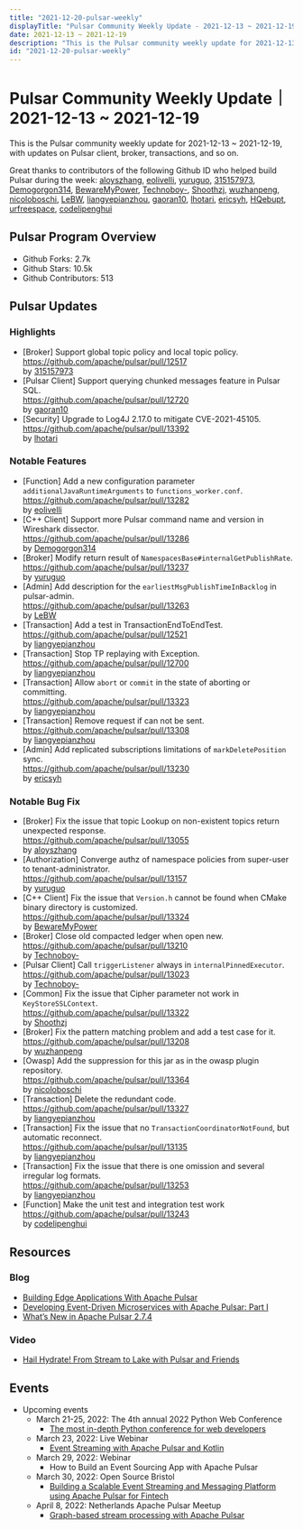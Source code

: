 ```yaml
---
title: "2021-12-20-pulsar-weekly"
displayTitle: "Pulsar Community Weekly Update - 2021-12-13 ~ 2021-12-19"
date: 2021-12-13 ~ 2021-12-19
description: "This is the Pulsar community weekly update for 2021-12-13 ~ 2021-12-19, with updates on Pulsar client, broker, transactions, and so on."
id: "2021-12-20-pulsar-weekly"
---
```


# Pulsar Community Weekly Update｜ 2021-12-13 ~ 2021-12-19

This is the Pulsar community weekly update for 2021-12-13 ~ 2021-12-19, with updates on Pulsar client, broker, transactions, and so on.

Great thanks to contributors of the following Github ID who helped build Pulsar during the week: 
[aloyszhang](https://github.com/aloyszhang), [eolivelli](https://github.com/eolivelli), [yuruguo](https://github.com/yuruguo), [315157973](https://github.com/315157973), [Demogorgon314](https://github.com/Demogorgon314), [BewareMyPower](https://github.com/BewareMyPower), [Technoboy-](https://github.com/Technoboy-), [Shoothzj](https://github.com/Shoothzj), [wuzhanpeng](https://github.com/wuzhanpeng), [nicoloboschi](https://github.com/nicoloboschi), [LeBW](https://github.com/LeBW), [liangyepianzhou](https://github.com/liangyepianzhou), [gaoran10](https://github.com/gaoran10), [lhotari](https://github.com/lhotari), [ericsyh](https://github.com/ericsyh), [HQebupt](https://github.com/HQebupt), [urfreespace](https://github.com/urfreespace), [codelipenghui](https://github.com/codelipenghui)

## Pulsar Program Overview
- Github Forks: 2.7k
- Github Stars: 10.5k
- Github Contributors: 513

## Pulsar Updates
### Highlights
- [Broker] Support global topic policy and local topic policy.
 <br>https://github.com/apache/pulsar/pull/12517 
 <br>by [315157973](https://github.com/315157973)
- [Pulsar Client] Support querying chunked messages feature in Pulsar SQL.
 <br>https://github.com/apache/pulsar/pull/12720 
 <br>by [gaoran10](https://github.com/gaoran10)
- [Security] Upgrade to Log4J 2.17.0 to mitigate CVE-2021-45105.
 <br>https://github.com/apache/pulsar/pull/13392 
 <br>by [lhotari](https://github.com/lhotari)
 
### Notable Features
- [Function] Add a new configuration parameter `additionalJavaRuntimeArguments` to `functions_worker.conf`.
 <br>https://github.com/apache/pulsar/pull/13282 
 <br>by [eolivelli](https://github.com/eolivelli)
- [C++ Client] Support more Pulsar command name and version in Wireshark dissector. 
 <br>https://github.com/apache/pulsar/pull/13286 
 <br>by [Demogorgon314](https://github.com/Demogorgon314)
- [Broker] Modify return result of `NamespacesBase#internalGetPublishRate`. 
 <br>https://github.com/apache/pulsar/pull/13237 
 <br>by [yuruguo](https://github.com/yuruguo)
- [Admin]  Add description for the `earliestMsgPublishTimeInBacklog` in pulsar-admin.
 <br>https://github.com/apache/pulsar/pull/13263 
 <br>by [LeBW](https://github.com/LeBW)
- [Transaction] Add a test in TransactionEndToEndTest.
 <br>https://github.com/apache/pulsar/pull/12521 
 <br>by [liangyepianzhou](https://github.com/liangyepianzhou)
- [Transaction] Stop TP replaying with Exception.
 <br>https://github.com/apache/pulsar/pull/12700 
 <br>by [liangyepianzhou](https://github.com/liangyepianzhou)
- [Transaction] Allow `abort` or `commit` in the state of aborting or committing.
 <br>https://github.com/apache/pulsar/pull/13323 
 <br>by [liangyepianzhou](https://github.com/liangyepianzhou)
- [Transaction] Remove request if can not be sent. 
 <br>https://github.com/apache/pulsar/pull/13308 
 <br>by [liangyepianzhou](https://github.com/liangyepianzhou)
- [Admin] Add replicated subscriptions limitations of `markDeletePosition` sync.
 <br>https://github.com/apache/pulsar/pull/13230 
 <br>by [ericsyh](https://github.com/ericsyh)
 
### Notable Bug Fix
- [Broker] Fix the issue that topic Lookup on non-existent topics return unexpected response.
 <br>https://github.com/apache/pulsar/pull/13055 
 <br>by [aloyszhang](https://github.com/aloyszhang)
- [Authorization] Converge authz of namespace policies from super-user to tenant-administrator. 
 <br>https://github.com/apache/pulsar/pull/13157 
 <br>by [yuruguo](https://github.com/yuruguo)
- [C++ Client] Fix the issue that `Version.h` cannot be found when CMake binary directory is customized. 
 <br>https://github.com/apache/pulsar/pull/13324 
 <br>by [BewareMyPower](https://github.com/BewareMyPower)
- [Broker] Close old compacted ledger when open new. 
 <br>https://github.com/apache/pulsar/pull/13210 
 <br>by [Technoboy-](https://github.com/Technoboy-)
- [Pulsar Client] Call `triggerListener` always in `internalPinnedExecutor`.
 <br>https://github.com/apache/pulsar/pull/13023 
 <br>by [Technoboy-](https://github.com/Technoboy-)
- [Common] Fix the issue that Cipher parameter not work in `KeyStoreSSLContext`. 
 <br>https://github.com/apache/pulsar/pull/13322 
 <br>by [Shoothzj](https://github.com/Shoothzj)
- [Broker] Fix the pattern matching problem and add a test case for it.
 <br>https://github.com/apache/pulsar/pull/13208 
 <br>by [wuzhanpeng](https://github.com/wuzhanpeng)
- [Owasp] Add the suppression for this jar as in the owasp plugin repository.
 <br>https://github.com/apache/pulsar/pull/13364 
 <br>by [nicoloboschi](https://github.com/nicoloboschi)
- [Transaction] Delete the redundant code.
 <br>https://github.com/apache/pulsar/pull/13327 
 <br>by [liangyepianzhou](https://github.com/liangyepianzhou)
- [Transaction] Fix the issue that no `TransactionCoordinatorNotFound`, but automatic reconnect. 
 <br>https://github.com/apache/pulsar/pull/13135 
 <br>by [liangyepianzhou](https://github.com/liangyepianzhou) 
- [Transaction] Fix the issue that there is one omission and several irregular log formats. 
 <br>https://github.com/apache/pulsar/pull/13253 
 <br>by [liangyepianzhou](https://github.com/liangyepianzhou)
- [Function] Make the unit test and integration test work 
 <br>https://github.com/apache/pulsar/pull/13243 
 <br>by [codelipenghui](https://github.com/codelipenghui)
 

## Resources 
### Blog
- [Building Edge Applications With Apache Pulsar](https://dev.to/tspannhw/building-edge-applications-with-apache-pulsar-1ff2)
- [Developing Event-Driven Microservices with Apache Pulsar: Part I](https://streamnative.io/blog/engineering/2021-12-14-developing-event-driven-microservices-with-apache-pulsar/)
- [What’s New in Apache Pulsar 2.7.4](https://streamnative.io/blog/release/2021-12-14-pulsar-274/) 

### Video
- [Hail Hydrate! From Stream to Lake with Pulsar and Friends](https://www.youtube.com/watch?v=vDfKKNLypnA)

## Events
- Upcoming events
    - March 21-25, 2022: The 4th annual 2022 Python Web Conference
        - [The most in-depth Python conference for web developers](https://2022.pythonwebconf.com/)
    - March 23, 2022: Live Webinar
        - [Event Streaming with Apache Pulsar and Kotlin](https://info.jetbrains.com/kotlin-webinar-march22-2022.html?)
    - March 29, 2022: Webinar
        - How to Build an Event Sourcing App with Apache Pulsar
    - March 30, 2022: Open Source Bristol
        - [Building a Scalable Event Streaming and Messaging Platform using Apache Pulsar for Fintech](https://www.meetup.com/Open-Source-Bristol/events/284198269/)
    - April 8, 2022: Netherlands Apache Pulsar Meetup
        - [Graph-based stream processing with Apache Pulsar](https://www.meetup.com/netherlands-apache-pulsar-meetup/events/284660180/)
